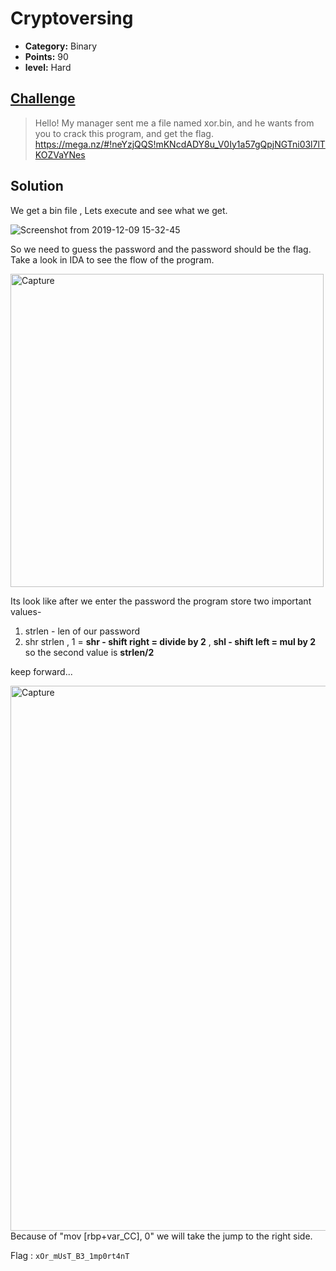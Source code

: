 # Cryptoversing

* **Category:** Binary 
* **Points:** 90
* **level:** Hard


## [Challenge](https://ctflearn.com/challenge/667)

> Hello! My manager sent me a file named xor.bin, and he wants from you to crack this program, and get the flag.  
> https://mega.nz/#!neYzjQQS!mKNcdADY8u_V0Iy1a57gQpjNGTni03l7lTKOZVaYNes 

## Solution
We get a bin file , Lets execute and see what we get.  

![Screenshot from 2019-12-09 15-32-45](https://user-images.githubusercontent.com/57364083/70432722-940d5e80-1a88-11ea-8aee-306b3b1dc609.png)

So we need to guess the password and the password should be the flag.  
Take a look in IDA to see the flow of the program.

<img width="501" alt="Capture" src="https://user-images.githubusercontent.com/57364083/70432900-f2d2d800-1a88-11ea-9bb1-7fb5a1bdb8ea.PNG">
 
Its look like after we enter the password the program store two important values-
1. strlen - len of our password
2. shr strlen , 1  =  **shr - shift right = divide by 2** , **shl - shift left = mul by 2** so the second value is **strlen/2**  

keep forward...

<img width="872" alt="Capture" src="https://user-images.githubusercontent.com/57364083/70433183-b81d6f80-1a89-11ea-9663-10d802755a24.PNG">
Because of "mov [rbp+var_CC], 0" we will take the jump to the right side.


Flag : ```xOr_mUsT_B3_1mp0rt4nT```

